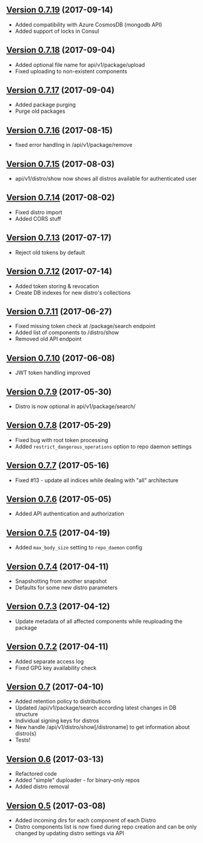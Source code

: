 ## [Version 0.7.19](https://github.com/beebeeep/cacus/tree/v0.7.19) (2017-09-14)
  * Added compatibility with Azure CosmosDB (mongodb API)
  * Added support of locks in Consul

## [Version 0.7.18](https://github.com/beebeeep/cacus/tree/v0.7.18) (2017-09-04)
  * Added optional file name for api/v1/package/upload
  * Fixed uploading to non-existent components

## [Version 0.7.17](https://github.com/beebeeep/cacus/tree/v0.7.17) (2017-09-04)
  * Added package purging
  * Purge old packages

## [Version 0.7.16](https://github.com/beebeeep/cacus/tree/v0.7.16) (2017-08-15)
  * fixed error handling in /api/v1/package/remove

## [Version 0.7.15](https://github.com/beebeeep/cacus/tree/v0.7.15) (2017-08-03)
  * api/v1/distro/show now shows all distros available for authenticated user

## [Version 0.7.14](https://github.com/beebeeep/cacus/tree/v0.7.14) (2017-08-02)
  * Fixed distro import
  * Added CORS stuff

## [Version 0.7.13](https://github.com/beebeeep/cacus/tree/v0.7.13) (2017-07-17)
  * Reject old tokens by default

## [Version 0.7.12](https://github.com/beebeeep/cacus/tree/v0.7.12) (2017-07-14)
  * Added token storing & revocation
  * Create DB indexes for new distro's collections

## [Version 0.7.11](https://github.com/beebeeep/cacus/tree/v0.7.11) (2017-06-27)
  * Fixed missing token check at /package/search endpoint
  * Added list of components to /distro/show
  * Removed old API endpoint

## [Version 0.7.10](https://github.com/beebeeep/cacus/tree/v0.7.10) (2017-06-08)
  * JWT token handling improved

## [Version 0.7.9](https://github.com/beebeeep/cacus/tree/v0.7.9) (2017-05-30)
  * Distro is now optional in api/v1/package/search/

## [Version 0.7.8](https://github.com/beebeeep/cacus/tree/v0.7.8) (2017-05-29)
  * Fixed bug with root token processing
  * Added `restrict_dangerous_operations` option to repo daemon settings

## [Version 0.7.7](https://github.com/beebeeep/cacus/tree/v0.7.7) (2017-05-16)
  * Fixed #13 - update all indices while dealing with "all" architecture

## [Version 0.7.6](https://github.com/beebeeep/cacus/tree/v0.7.6) (2017-05-05)
  * Added API authentication and authorization

## [Version 0.7.5](https://github.com/beebeeep/cacus/tree/v0.7.5) (2017-04-19)
  * Added `max_body_size` setting to `repo_daemon` config

## [Version 0.7.4](https://github.com/beebeeep/cacus/tree/v0.7.4) (2017-04-11)
  * Snapshotting from another snapshot
  * Defaults for some new distro parameters

## [Version 0.7.3](https://github.com/beebeeep/cacus/tree/v0.7.3) (2017-04-12)
  * Update metadata of all affected components while reuploading the package

## [Version 0.7.2](https://github.com/beebeeep/cacus/tree/v0.7.2) (2017-04-11)
  * Added separate access log
  * Fixed GPG key availability check

## [Version 0.7](https://github.com/beebeeep/cacus/tree/v0.7) (2017-04-10)
  * Added retention policy to distributions
  * Updated /api/v1/package/search according latest changes in DB structure
  * Individual signing keys for distros
  * New handle /api/v1/distro/show[/distroname] to get information about
    distro(s)
  * Tests!

## [Version 0.6](https://github.com/beebeeep/cacus/tree/v0.6) (2017-03-13)
  * Refactored code
  * Added "simple" duploader - for binary-only repos
  * Added distro removal

## [Version 0.5](https://github.com/beebeeep/cacus/tree/v0.5) (2017-03-08)
  * Added incoming dirs for each component of each Distro
  * Distro components list is now fixed during repo creation and can be only
    changed by updating distro settings via API
